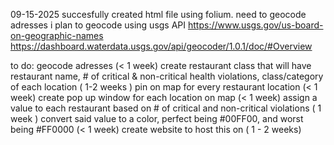 09-15-2025
succesfully created html file using folium. need to geocode adresses
i plan to geocode using usgs API https://www.usgs.gov/us-board-on-geographic-names https://dashboard.waterdata.usgs.gov/api/geocoder/1.0.1/doc/#Overview


to do:
geocode adresses (< 1 week)
create restaurant class that will have restaurant name, # of critical & non-critical health violations, class/category of each location ( 1-2 weeks )
pin on map for every restaurant location (< 1  week)
create pop up window for each location on map (< 1 week)
assign a value to each restaurant based on # of critical and non-critical violations ( 1 week )
convert said value to a color, perfect being #00FF00, and worst being #FF0000 (< 1 week)
create website to host this on ( 1 - 2 weeks)
